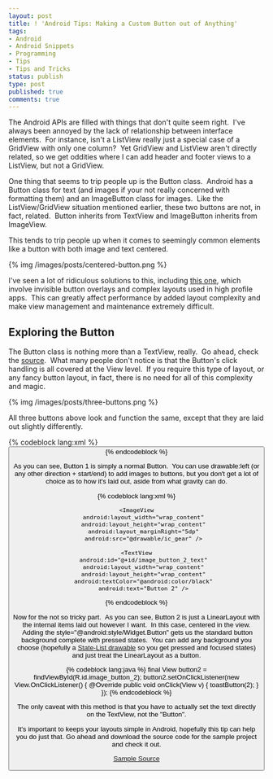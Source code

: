 ```yaml
---
layout: post
title: ! 'Android Tips: Making a Custom Button out of Anything'
tags:
- Android
- Android Snippets
- Programming
- Tips
- Tips and Tricks
status: publish
type: post
published: true
comments: true
---
```

The Android APIs are filled with things that don't quite seem right.  I've always been annoyed by the lack of relationship between interface elements.  For instance, isn't a ListView really just a special case of a GridView with only one column?  Yet GridView and ListView aren't directly related, so we get oddities where I can add header and footer views to a ListView, but not a GridView.

One thing that seems to trip people up is the Button class.  Android has a Button class for text (and images if your not really concerned with formatting them) and an ImageButton class for images.  Like the ListView/GridView situation mentioned earlier, these two buttons are not, in fact, related.  Button inherits from TextView and ImageButton inherits from ImageView.

This tends to trip people up when it comes to seemingly common elements like a button with both image and text centered.

{% img /images/posts/centered-button.png %}

<!-- more -->

I've seen a lot of ridiculous solutions to this, including <a href="http://stackoverflow.com/questions/4817449/how-to-have-image-and-text-center-within-a-button#tab-top" target="_blank">this one</a>, which involve invisible button overlays and complex layouts used in high profile apps.  This can greatly affect performance by added layout complexity and make view management and maintenance extremely difficult.

## Exploring the Button

The Button class is nothing more than a TextView, really.  Go ahead, check the <a title="Button.java" href="https://android.googlesource.com/platform/frameworks/base/+/refs/heads/master/core/java/android/widget/Button.java" target="_blank">source</a>.  What many people don't notice is that the Button's click handling is all covered at the View level.  If you require this type of layout, or any fancy button layout, in fact, there is no need for all of this complexity and magic.

{% img /images/posts/three-buttons.png %}

All three buttons above look and function the same, except that they are laid out slightly differently.

{% codeblock lang:xml %}
<Button
	android:id="@+id/image_button_1"
	android:layout_width="match_parent"
	android:layout_height="wrap_content"
	android:layout_marginTop="15dp"
	android:drawableLeft="@drawable/ic_gear"
	android:text="Button 1" />
{% endcodeblock %}

As you can see, Button 1 is simply a normal Button.  You can use drawable:left (or any other direction + start/end) to add images to buttons, but you don't get a lot of choice as to how it's laid out, aside from what gravity can do.

{% codeblock lang:xml %}
<LinearLayout
	android:id="@+id/image_button_2"
	style="@android:style/Widget.Button"
	android:layout_width="match_parent"
	android:layout_height="wrap_content"
	android:layout_marginTop="15dp"
	android:gravity="center">

	<ImageView
		android:layout_width="wrap_content"
		android:layout_height="wrap_content"
		android:layout_marginRight="5dp"
		android:src="@drawable/ic_gear" />

	<TextView
		android:id="@+id/image_button_2_text"
		android:layout_width="wrap_content"
		android:layout_height="wrap_content"
		android:textColor="@android:color/black"
		android:text="Button 2" />

</LinearLayout>
{% endcodeblock %}

Now for the not so tricky part.  As you can see, Button 2 is just a LinearLayout with the internal items laid out however I want.  In this case, centered in the view.  Adding the style="@android:style/Widget.Button" gets us the standard button background complete with pressed states.  You can add any background you choose (hopefully a <a title="State List Drawables" href="http://developer.android.com/guide/topics/resources/drawable-resource.html#StateList" target="_blank">State-List drawable</a> so you get pressed and focused states) and just treat the LinearLayout as a button.

{% codeblock lang:java %}
final View button2 = findViewById(R.id.image_button_2);
button2.setOnClickListener(new View.OnClickListener() {
	@Override
	public void onClick(View v) {
		toastButton(2);
	}
});
{% endcodeblock %}

The only caveat with this method is that you have to actually set the text directly on the TextView, not the "Button".

It's important to keeps your layouts simple in Android, hopefully this tip can help you do just that.  Go ahead and download the source code for the sample project and check it out.

<a class="button centered" href="/downloads/button_demo.zip">Sample Source</a>